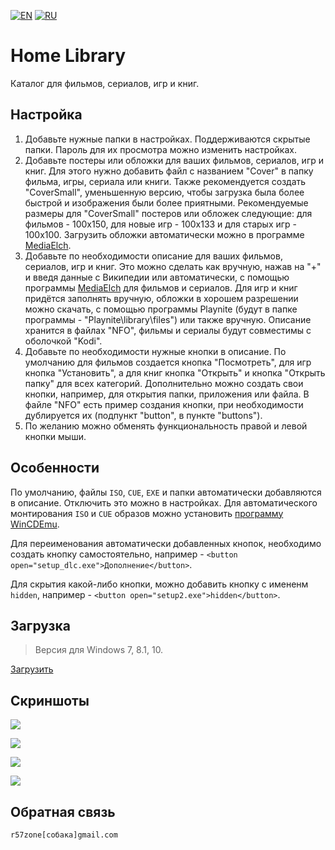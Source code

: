 [![EN](https://user-images.githubusercontent.com/9499881/33184537-7be87e86-d096-11e7-89bb-f3286f752bc6.png)](https://github.com/r57zone/Home-library/blob/master/README.md) 
[![RU](https://user-images.githubusercontent.com/9499881/27683795-5b0fbac6-5cd8-11e7-929c-057833e01fb1.png)](https://github.com/r57zone/Home-library/blob/master/README.RU.md)
# Home Library
Каталог для фильмов, сериалов, игр и книг.

## Настройка
1. Добавьте нужные папки в настройках. Поддерживаются скрытые папки. Пароль для их просмотра можно изменить настройках.
2. Добавьте постеры или обложки для ваших фильмов, сериалов, игр и книг. Для этого нужно добавить файл с названием "Cover" в папку фильма, игры, сериала или книги. Также рекомендуется создать "CoverSmall", уменьшенную версию, чтобы загрузка была более быстрой и изображения были более приятными. Рекомендуемые размеры для "CoverSmall" постеров или обложек следующие: для фильмов - 100x150, для новые игр - 100x133 и для старых игр - 100x100. Загрузить обложки автоматически можно в программе [MediaElch](https://github.com/Komet/MediaElch).
3. Добавьте по необходимости описание для ваших фильмов, сериалов, игр и книг. Это можно сделать как вручную, нажав на "+" и введя данные с Википедии или автоматически, с помощью программы [MediaElch](https://github.com/Komet/MediaElch) для фильмов и сериалов. Для игр и книг придётся заполнять вручную, обложки в хорошем разрешении можно скачать, с помощью программы Playnite (будут в папке программы - "Playnite\library\files") или также вручную. Описание хранится в файлах "NFO", фильмы и сериалы будут совместимы с оболочкой "Kodi".
4. Добавьте по необходимости нужные кнопки в описание. По умолчанию для фильмов создается кнопка "Посмотреть", для игр кнопка "Установить", а для книг кнопка "Открыть" и кнопка "Открыть папку" для всех категорий. Дополнительно можно создать свои кнопки, например, для открытия папки, приложения или файла. В файле "NFO" есть пример создания кнопки, при необходимости дублируется их (подпункт "button", в пункте "buttons").
5. По желанию можно обменять функциональность правой и левой кнопки мыши.

## Особенности
По умолчанию, файлы `ISO`, `CUE`, `EXE` и папки автоматически добавляются в описание. Отключить это можно в настройках. Для автоматического монтирования `ISO` и `CUE` образов можно установить [программу WinCDEmu](https://wincdemu.sysprogs.org/).


Для переименования автоматически добавленных кнопок, необходимо создать кнопку самостоятельно, например - `<button open="setup_dlc.exe">Дополнение</button>`.


Для скрытия какой-либо кнопки, можно добавить кнопку с имененм `hidden`, например - `<button open="setup2.exe">hidden</button>`.

## Загрузка
>Версия для Windows 7, 8.1, 10.

[Загрузить](https://github.com/r57zone/Home-library/releases)

## Скриншоты
![](https://user-images.githubusercontent.com/9499881/71445771-0ee7a200-2736-11ea-8b98-54ac77f88548.png)

![](https://user-images.githubusercontent.com/9499881/71445804-59691e80-2736-11ea-9180-b4588a18ab86.png)

![](https://user-images.githubusercontent.com/9499881/71445966-0f813800-2738-11ea-9883-1469a7992a16.png)

![](https://user-images.githubusercontent.com/9499881/71445983-2a53ac80-2738-11ea-81f5-e8b8a6d4858b.png)

## Обратная связь
`r57zone[собака]gmail.com`